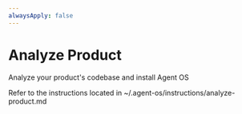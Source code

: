 ```yaml
---
alwaysApply: false
---
```


# Analyze Product

Analyze your product's codebase and install Agent OS

Refer to the instructions located in ~/.agent-os/instructions/analyze-product.md
